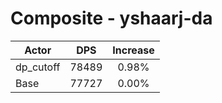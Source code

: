 # Composite - yshaarj-da
| Actor | DPS | Increase |
|---|:---:|:---:|
|dp_cutoff|78489|0.98%|
|Base|77727|0.00%|
